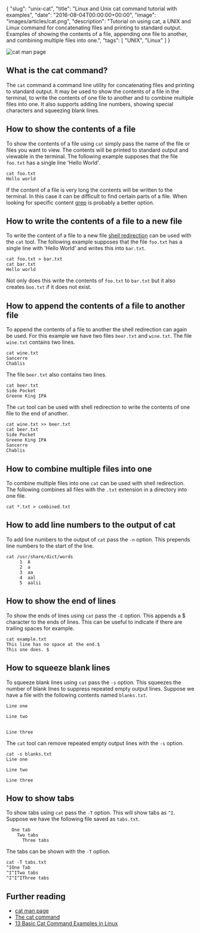 {
  "slug": "unix-cat",
  "title": "Linux and Unix cat command tutorial with examples",
  "date": "2016-08-04T00:00:00+00:00",
  "image": "images/articles/cat.png",
  "description": "Tutorial on using cat, a UNIX and Linux command for concatenating files and printing to standard output. Examples of showing the contents of a file, appending one file to another, and combining multiple files into one.",
  "tags": [
    "UNIX",
    "Linux"
  ]
}

![cat man page][6]

## What is the cat command?

The `cat` command a command line utility for concatenating files and printing to standard output. It may be used to show the contents of a file in the terminal, to write the contents of one file to another and to combine multiple files into one. It also supports adding line numbers, showing special characters and squeezing blank lines.

## How to show the contents of a file

To show the contents of a file using `cat` simply pass the name of the file or files you want to view. The contents will be printed to standard output and viewable in the terminal. The following example supposes that the file `foo.txt` has a single line 'Hello World'. 

    cat foo.txt
    Hello world

If the content of a file is very long the contents will be written to the terminal. In this case it can be difficult to find certain parts of a file. When looking for specific content [grep][1] is probably a better option.

## How to write the contents of a file to a new file

To write the content of a file to a new file [shell redirection][5] can be used with the `cat` tool. The following example supposes that the file `foo.txt` has a single line with 'Hello World' and writes this into `bar.txt`.

    cat foo.txt > bar.txt
    cat bar.txt
    Hello world

Not only does this write the contents of `foo.txt` to `bar.txt` but it also creates `boo.txt` if it does not exist.

## How to append the contents of a file to another file

To append the contents of a file to another the shell redirection can again be used. For this example we have two files `beer.txt` and `wine.txt`. The file `wine.txt` contains two lines.

    cat wine.txt
    Sancerre
    Chablis

The file `beer.txt` also contains two lines.

    cat beer.txt
    Side Pocket
    Greene King IPA

The `cat` tool can be used with shell redirection to write the contents of one file to the end of another.
    
    cat wine.txt >> beer.txt
    cat beer.txt
    Side Pocket
    Greene King IPA
    Sancerre
    Chablis

## How to combine multiple files into one

To combine multiple files into one `cat` can be used with shell redirection. The following combines all files with the `.txt` extension in a directory into one file.

    cat *.txt > combined.txt

## How to add line numbers to the output of cat

To add line numbers to the output of `cat` pass the `-n` option. This prepends line numbers to the start of the line.

    cat /usr/share/dict/words
         1  A
         2  a
         3  aa
         4  aal
         5  aalii

## How to show the end of lines

To show the ends of lines using `cat` pass the `-E` option. This appends a $ character to the ends of lines. This can be useful to indicate if there are trailing spaces for example.

    cat example.txt
    This line has no space at the end.$
    This one does. $

## How to squeeze blank lines

To squeeze blank lines using `cat` pass the `-s` option. This squeezes the number of blank lines to suppress repeated empty output lines. Suppose we have a file with the following contents named `blanks.txt`.

    Line one

    Line two


    Line three

The `cat` tool can remove repeated empty output lines with the `-s` option.

    cat -s blanks.txt
    Line one

    Line two

    Line three    

## How to show tabs

To show tabs using `cat` pass the `-T` option. This will show tabs as `^I`. Suppose we have the following file saved as `tabs.txt`.

      One tab
        Two tabs
          Three tabs

The tabs can be shown with the `-T` option.

    cat -T tabs.txt
    ^IOne Tab
    ^I^ITwo tabs
    ^I^I^IThree tabs

## Further reading

* [cat man page][2]
* [The cat command][3]
* [13 Basic Cat Command Examples in Linux][4]

[1]: /unix-grep/
[2]: http://linux.die.net/man/1/cat
[3]: http://www.linfo.org/cat.html
[4]: http://www.tecmint.com/13-basic-cat-command-examples-in-linux/
[5]: http://www.tldp.org/LDP/abs/html/io-redirection.html
[6]: /images/articles/cat.png
